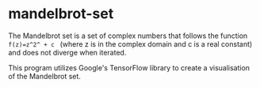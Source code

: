 # mandelbrot-set
The Mandelbrot set is a set of complex numbers that follows the function ```f(z)=z^2^ + c ``` (where z is in the complex domain and c is a real constant) and does not diverge when iterated. 

This program utilizes Google's TensorFlow library to create a visualisation of the Mandelbrot set.
